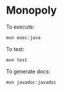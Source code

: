 # Monopoly

To execute:

```sh
mvn exec:java
```

To test:

```sh
mvn test
```

To generate docs:

```sh
mvn javadoc:javadoc
```
